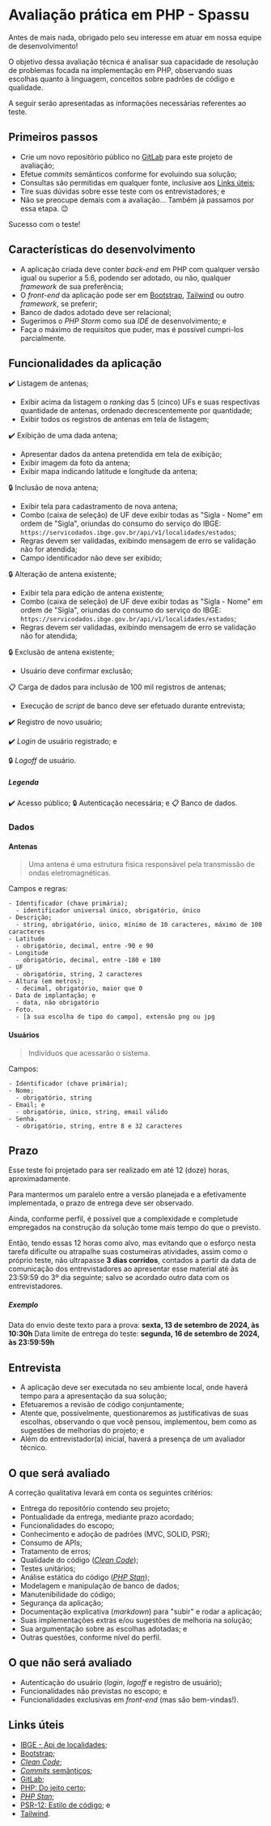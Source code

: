 # Avaliação prática em PHP - Spassu

Antes de mais nada, obrigado pelo seu interesse em atuar em nossa equipe de desenvolvimento!

O objetivo dessa avaliação técnica é analisar sua capacidade de resolução de problemas focada na implementação em PHP, observando suas escolhas quanto à linguagem, conceitos sobre padrões de código e qualidade.

A seguir serão apresentadas as informações necessárias referentes ao teste.

## Primeiros passos

- Crie um novo repositório público no [GitLab](https://gitlab.com) para este projeto de avaliação;
- Efetue *commits* semânticos conforme for evoluindo sua solução;
- Consultas são permitidas em qualquer fonte, inclusive aos [Links úteis](#links-úteis);
- Tire suas dúvidas sobre esse teste com os entrevistadores; e
- Não se preocupe demais com a avaliação... Também já passamos por essa etapa. 😉

Sucesso com o teste!

## Características do desenvolvimento

- A aplicação criada deve conter *back-end* em PHP com qualquer versão igual ou superior a 5.6, podendo ser adotado, ou não, qualquer *framework* de sua preferência;
- O *front-end* da aplicação pode ser em [Bootstrap](https://getbootstrap.com), [Tailwind](https://tailwindcss.com) ou outro *framework*, se preferir;
- Banco de dados adotado deve ser relacional;
- Sugerimos o *PHP Storm* como sua *IDE* de desenvolvimento; e
- Faça o máximo de requisitos que puder, mas é possível cumpri-los parcialmente.

## Funcionalidades da aplicação

✔️ Listagem de antenas;
- Exibir acima da listagem o *ranking* das 5 (cinco) UFs e suas respectivas quantidade de antenas, ordenado decrescentemente por quantidade;
- Exibir todos os registros de antenas em tela de listagem;

✔️ Exibição de uma dada antena;
- Apresentar dados da antena pretendida em tela de exibição;
- Exibir imagem da foto da antena;
- Exibir mapa indicando latitude e longitude da antena;

🔒 Inclusão de nova antena;
- Exibir tela para cadastramento de nova antena;
- Combo (caixa de seleção) de UF deve exibir todas as "Sigla - Nome" em ordem de "Sigla", oriundas do consumo do serviço do IBGE: ```https://servicodados.ibge.gov.br/api/v1/localidades/estados```;
- Regras devem ser validadas, exibindo mensagem de erro se validação não for atendida;
- Campo identificador não deve ser exibido;

🔒 Alteração de antena existente;
- Exibir tela para edição de antena existente;
- Combo (caixa de seleção) de UF deve exibir todas as "Sigla - Nome" em ordem de "Sigla", oriundas do consumo do serviço do IBGE: ```https://servicodados.ibge.gov.br/api/v1/localidades/estados```;
- Regras devem ser validadas, exibindo mensagem de erro se validação não for atendida;

🔒 Exclusão de antena existente;
- Usuário deve confirmar exclusão;

📋 Carga de dados para inclusão de 100 mil registros de antenas;
- Execução de *script* de banco deve ser efetuado durante entrevista;

✔️ Registro de novo usuário;

✔️ *Login* de usuário registrado; e

🔒 *Logoff* de usuário.

##### Legenda
✔️ Acesso público;
🔒 Autenticação necessária; e
📋 Banco de dados.

### Dados

#### Antenas
> Uma antena é uma estrutura física responsável pela transmissão de ondas eletromagnéticas.

Campos e regras:
```
- Identificador (chave primária);
  - identificador universal único, obrigatório, único
- Descrição;
  - string, obrigatório, único, mínimo de 10 caracteres, máximo de 100 caracteres
- Latitude
  - obrigatório, decimal, entre -90 e 90
- Longitude
  - obrigatório, decimal, entre -180 e 180
- UF
  - obrigatório, string, 2 caracteres
- Altura (em metros);
  - decimal, obrigatório, maior que 0 
- Data de implantação; e
  - data, não obrigatório
- Foto.
  - [à sua escolha de tipo do campo], extensão png ou jpg
```

#### Usuários
> Indivíduos que acessarão o sistema.

Campos:
```
- Identificador (chave primária);
- Nome;
  - obrigatório, string
- Email; e
  - obrigatório, único, string, email válido
- Senha.
  - obrigatório, string, entre 8 e 32 caracteres
```

## Prazo

Esse teste foi projetado para ser realizado em até 12 (doze) horas, aproximadamente.

Para mantermos um paralelo entre a versão planejada e a efetivamente implementada, o prazo de entrega deve ser observado.

Ainda, conforme perfil, é possível que a complexidade e completude empregados na construção da solução tome mais tempo do que o previsto.

Então, tendo essas 12 horas como alvo, mas evitando que o esforço nesta tarefa dificulte ou atrapalhe suas costumeiras atividades, assim como o próprio teste, não ultrapasse **3 dias corridos**, contados a partir da data de comunicação dos entrevistadores ao apresentar esse material até às 23:59:59 do 3º dia seguinte; salvo se acordado outro data com os entrevistadores.

##### Exemplo
Data do envio deste texto para a prova: **sexta, 13 de setembro de 2024, às 10:30h**
Data limite de entrega do teste: **segunda, 16 de setembro de 2024, às 23:59:59h**

## Entrevista

- A aplicação deve ser executada no seu ambiente local, onde haverá tempo para a apresentação da sua solução;
- Efetuaremos a revisão de código conjuntamente;
- Atente que, possivelmente, questionaremos as justificativas de suas escolhas, observando o que você pensou, implementou, bem como as sugestões de melhorias do projeto; e
- Além do entrevistador(a) inicial, haverá a presença de um avaliador técnico.

## O que será avaliado

A correção qualitativa levará em conta os seguintes critérios:

- Entrega do repositório contendo seu projeto;
- Pontualidade da entrega, mediante prazo acordado;
- Funcionalidades do escopo;
- Conhecimento e adoção de padrões (MVC, SOLID, PSR);
- Consumo de APIs;
- Tratamento de erros;
- Qualidade do código ([*Clean Code*](https://www.hostgator.com.br/blog/clean-code-o-que-e));
- Testes unitários;
- Análise estática do código ([*PHP Stan*](https://phpstan.org));
- Modelagem e manipulação de banco de dados;
- Manutenibilidade do código;
- Segurança da aplicação;
- Documentação explicativa (*markdown*) para "subir" e rodar a aplicação;
- Suas implementações extras e/ou sugestões de melhoria na solução;
- Sua argumentação sobre as escolhas adotadas; e
- Outras questões, conforme nível do perfil.

## O que não será avaliado

- Autenticação do usuário (*login*, *logoff* e registro de usuário);
- Funcionalidades não previstas no escopo; e
- Funcionalidades exclusivas em *front-end* (mas são bem-vindas!).

## Links úteis

- [IBGE - Api de localidades](https://servicodados.ibge.gov.br/api/docs/localidades#api-UFs-estadosGet);
- [Bootstrap](https://getbootstrap.com);
- [*Clean Code*](https://www.hostgator.com.br/blog/clean-code-o-que-e);
- [*Commits* semânticos](https://github.com/iuricode/padroes-de-commits);
- [GitLab](https://gitlab.com);
- [PHP: Do jeito certo](http://br.phptherightway.com);
- [*PHP Stan*](https://phpstan.org);
- [PSR-12: Estilo de código](https://www.php-fig.org/psr/psr-12); e
- [Tailwind](https://tailwindcss.com).
